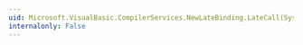 ```yaml
---
uid: Microsoft.VisualBasic.CompilerServices.NewLateBinding.LateCall(System.Object,System.Type,System.String,System.Object[],System.String[],System.Type[],System.Boolean[],System.Boolean)
internalonly: False
---
```

